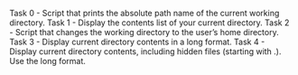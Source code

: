 Task 0 - Script that prints the absolute path name of the current working directory.
Task 1 - Display the contents list of your current directory.
Task 2 - Script that changes the working directory to the user’s home directory.
Task 3 - Display current directory contents in a long format.
Task 4 - Display current directory contents, including hidden files (starting with .). Use the long format.
